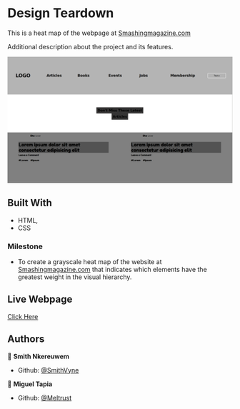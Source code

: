 # Design Teardown

This is a heat map of the webpage at [Smashingmagazine.com](https://www.smashingmagazine.com/)

Additional description about the project and its features.

![screenshot](Screenshot.png)
## Built With

- HTML,
- CSS

### Milestone

- To create a grayscale heat map of the website at [Smashingmagazine.com](https://www.smashingmagazine.com/) that indicates which elements have the greatest weight in the visual hierarchy.

## Live Webpage

[Click Here](https://raw.githack.com/SmithVyne/Design-Teardown/heat-map/index.html)

## Authors

👤 **Smith Nkereuwem**

- Github: [@SmithVyne](https://github.com/smithvyne)

👤 **Miguel Tapia**

- Github: [@Meltrust](https://github.com/Meltrust)
